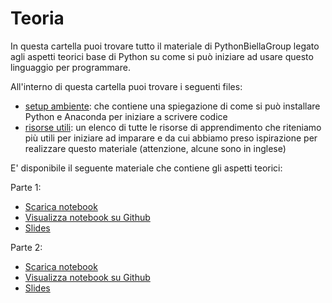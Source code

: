 # Teoria

In questa cartella puoi trovare tutto il materiale di PythonBiellaGroup legato agli aspetti teorici base di Python su come si può iniziare ad usare questo linguaggio per programmare.

All'interno di questa cartella puoi trovare i seguenti files:

- [setup ambiente](setup_ambiente.md): che contiene una spiegazione di come si può installare Python e Anaconda per iniziare a scrivere codice
- [risorse utili](risorse_utili.md): un elenco di tutte le risorse di apprendimento che riteniamo più utili per iniziare ad imparare e da cui abbiamo preso ispirazione per realizzare questo materiale (attenzione, alcune sono in inglese)

E' disponibile il seguente materiale che contiene gli aspetti teorici:


Parte 1:

- [Scarica notebook](https://pythonbiellagroup.github.io/PythonBase/teoria/parte1.ipynb)
- [Visualizza notebook su Github](parte1.ipynb)
- [Slides](https://pythonbiellagroup.github.io/PythonBase/teoria/parte1.slides.html)

Parte 2:

- [Scarica notebook](https://pythonbiellagroup.github.io/PythonBase/teoria/parte2.ipynb)
- [Visualizza notebook su Github](parte2.ipynb)
- [Slides](https://pythonbiellagroup.github.io/PythonBase/teoria/parte2.slides.html)





